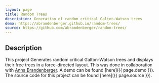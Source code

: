 ```yaml
---
layout: page
title: Random Trees
description: Generation of random critical Galton-Watson trees
demo: https://abrandenberger.github.io/random-trees/
source: https://github.com/abrandenberger/random-trees/
---
```


## Description
This project Generates random critical Galton-Watson trees and displays their free trees in a force-directed layout.
This was done in collaboration with [Anna Brandenberger](https://abrandenberger.github.io/).
A demo can be found [here]({{ page.demo }}).
The source code for this project can be found [here]({{ page.source }}).

